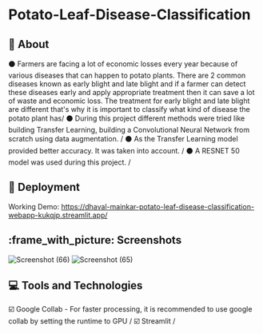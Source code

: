# Potato-Leaf-Disease-Classification

## :memo: About ##
:black_circle: Farmers are facing a lot of economic losses every year because of various diseases that can happen to potato plants. There are 2 common diseases known as early blight and late blight and if a farmer can detect these diseases early and apply appropriate treatment then it can save a lot of waste and economic loss. The treatment for early blight and late blight are different that's why it is important to classify what kind of disease the potato plant has/
:black_circle: During this project different methods were tried like building Transfer Learning, building a Convolutional Neural Network from scratch using data augmentation. /
:black_circle: As the Transfer Learning model provided better accuracy. It was taken into account. /
:black_circle: A RESNET 50 model was used during this project. /


## :rocket: Deployment ##
Working Demo: https://dhaval-mainkar-potato-leaf-disease-classification-webapp-kukqjp.streamlit.app/

## :frame_with_picture: Screenshots ##
![Screenshot (66)](https://user-images.githubusercontent.com/53887636/236694458-59e23062-7d05-408e-ab24-cf696049f917.png)
![Screenshot (65)](https://user-images.githubusercontent.com/53887636/236694726-1dd95cad-aff1-4431-966a-ed25af00047a.png)


## :computer: Tools and Technologies ##
:ballot_box_with_check: Google Collab - For faster processing, it is recommended to use google collab by setting the runtime to GPU / 
:ballot_box_with_check: Streamlit /
